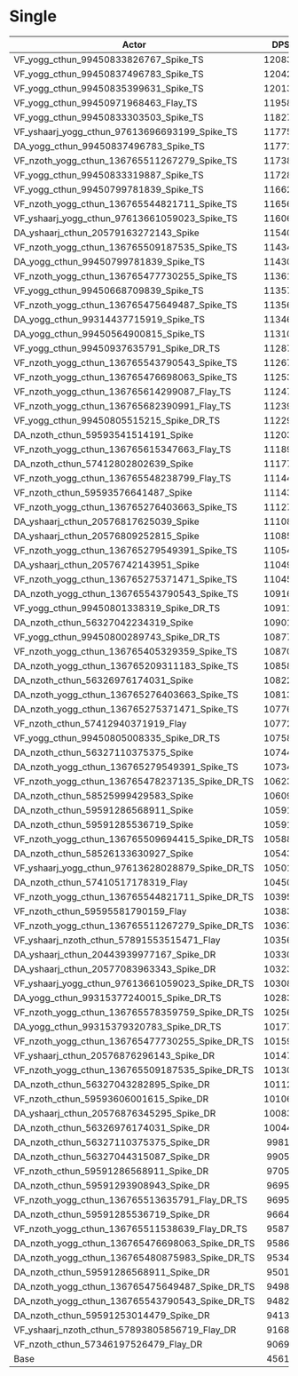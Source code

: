 # Single
| Actor | DPS | Increase |
|---|:---:|:---:|
|VF_yogg_cthun_99450833826767_Spike_TS|120836|164.88%|
|VF_yogg_cthun_99450837496783_Spike_TS|120426|163.99%|
|VF_yogg_cthun_99450835399631_Spike_TS|120133|163.34%|
|VF_yogg_cthun_99450971968463_Flay_TS|119582|162.13%|
|VF_yogg_cthun_99450833303503_Spike_TS|118276|159.27%|
|VF_yshaarj_yogg_cthun_97613696693199_Spike_TS|117756|158.13%|
|DA_yogg_cthun_99450837496783_Spike_TS|117716|158.05%|
|VF_nzoth_yogg_cthun_136765511267279_Spike_TS|117388|157.33%|
|VF_yogg_cthun_99450833319887_Spike_TS|117289|157.11%|
|VF_yogg_cthun_99450799781839_Spike_TS|116620|155.64%|
|VF_nzoth_yogg_cthun_136765544821711_Spike_TS|116565|155.52%|
|VF_yshaarj_yogg_cthun_97613661059023_Spike_TS|116060|154.42%|
|DA_yshaarj_cthun_20579163272143_Spike|115403|152.97%|
|VF_nzoth_yogg_cthun_136765509187535_Spike_TS|114346|150.66%|
|DA_yogg_cthun_99450799781839_Spike_TS|114305|150.57%|
|VF_nzoth_yogg_cthun_136765477730255_Spike_TS|113614|149.05%|
|VF_yogg_cthun_99450668709839_Spike_TS|113578|148.97%|
|VF_nzoth_yogg_cthun_136765475649487_Spike_TS|113563|148.94%|
|DA_yogg_cthun_99314437715919_Spike_TS|113461|148.72%|
|DA_yogg_cthun_99450564900815_Spike_TS|113108|147.94%|
|VF_yogg_cthun_99450937635791_Spike_DR_TS|112870|147.42%|
|VF_nzoth_yogg_cthun_136765543790543_Spike_TS|112674|146.99%|
|VF_nzoth_yogg_cthun_136765476698063_Spike_TS|112532|146.68%|
|VF_nzoth_yogg_cthun_136765614299087_Flay_TS|112472|146.55%|
|VF_nzoth_yogg_cthun_136765682390991_Flay_TS|112399|146.39%|
|VF_yogg_cthun_99450805515215_Spike_DR_TS|112295|146.16%|
|DA_nzoth_cthun_59593541514191_Spike|112034|145.59%|
|VF_nzoth_yogg_cthun_136765615347663_Flay_TS|111899|145.29%|
|DA_nzoth_cthun_57412802802639_Spike|111771|145.01%|
|VF_nzoth_yogg_cthun_136765548238799_Flay_TS|111442|144.29%|
|VF_nzoth_cthun_59593576641487_Spike|111434|144.27%|
|VF_nzoth_yogg_cthun_136765276403663_Spike_TS|111274|143.92%|
|DA_yshaarj_cthun_20576817625039_Spike|111083|143.50%|
|DA_yshaarj_cthun_20576809252815_Spike|110852|143.00%|
|VF_nzoth_yogg_cthun_136765279549391_Spike_TS|110548|142.33%|
|DA_yshaarj_cthun_20576742143951_Spike|110496|142.22%|
|VF_nzoth_yogg_cthun_136765275371471_Spike_TS|110452|142.12%|
|DA_nzoth_yogg_cthun_136765543790543_Spike_TS|109163|139.30%|
|VF_yogg_cthun_99450801338319_Spike_DR_TS|109110|139.18%|
|DA_nzoth_cthun_56327042234319_Spike|109010|138.96%|
|VF_yogg_cthun_99450800289743_Spike_DR_TS|108771|138.44%|
|VF_nzoth_yogg_cthun_136765405329359_Spike_TS|108705|138.29%|
|DA_nzoth_yogg_cthun_136765209311183_Spike_TS|108588|138.04%|
|DA_nzoth_cthun_56326976174031_Spike|108229|137.25%|
|DA_nzoth_yogg_cthun_136765276403663_Spike_TS|108133|137.04%|
|DA_nzoth_yogg_cthun_136765275371471_Spike_TS|107768|136.24%|
|VF_nzoth_cthun_57412940371919_Flay|107729|136.15%|
|VF_yogg_cthun_99450805008335_Spike_DR_TS|107586|135.84%|
|DA_nzoth_cthun_56327110375375_Spike|107448|135.54%|
|DA_nzoth_yogg_cthun_136765279549391_Spike_TS|107340|135.30%|
|VF_nzoth_yogg_cthun_136765478237135_Spike_DR_TS|106235|132.88%|
|DA_nzoth_cthun_58525999429583_Spike|106098|132.58%|
|DA_nzoth_cthun_59591286568911_Spike|105915|132.18%|
|DA_nzoth_cthun_59591285536719_Spike|105912|132.17%|
|VF_nzoth_yogg_cthun_136765509694415_Spike_DR_TS|105880|132.10%|
|DA_nzoth_cthun_58526133630927_Spike|105431|131.11%|
|VF_yshaarj_yogg_cthun_97613628028879_Spike_DR_TS|105015|130.20%|
|DA_nzoth_cthun_57410517178319_Flay|104507|129.09%|
|VF_nzoth_yogg_cthun_136765544821711_Spike_DR_TS|103950|127.87%|
|VF_nzoth_cthun_59595581790159_Flay|103837|127.62%|
|VF_nzoth_yogg_cthun_136765511267279_Spike_DR_TS|103676|127.27%|
|VF_yshaarj_nzoth_cthun_57891553515471_Flay|103562|127.02%|
|DA_yshaarj_cthun_20443939977167_Spike_DR|103309|126.46%|
|DA_yshaarj_cthun_20577083963343_Spike_DR|103238|126.31%|
|VF_yshaarj_yogg_cthun_97613661059023_Spike_DR_TS|103081|125.96%|
|DA_yogg_cthun_99315377240015_Spike_DR_TS|102834|125.42%|
|VF_nzoth_yogg_cthun_136765578359759_Spike_DR_TS|102567|124.84%|
|DA_yogg_cthun_99315379320783_Spike_DR_TS|101772|123.09%|
|VF_nzoth_yogg_cthun_136765477730255_Spike_DR_TS|101597|122.71%|
|VF_yshaarj_cthun_20576876296143_Spike_DR|101479|122.45%|
|VF_nzoth_yogg_cthun_136765509187535_Spike_DR_TS|101304|122.07%|
|DA_nzoth_cthun_56327043282895_Spike_DR|101126|121.68%|
|VF_nzoth_cthun_59593606001615_Spike_DR|101061|121.54%|
|DA_yshaarj_cthun_20576876345295_Spike_DR|100830|121.03%|
|DA_nzoth_cthun_56326976174031_Spike_DR|100445|120.18%|
|DA_nzoth_cthun_56327110375375_Spike_DR|99811|118.80%|
|DA_nzoth_cthun_56327044315087_Spike_DR|99050|117.13%|
|VF_nzoth_cthun_59591286568911_Spike_DR|97051|112.74%|
|DA_nzoth_cthun_59591293908943_Spike_DR|96954|112.53%|
|VF_nzoth_yogg_cthun_136765513635791_Flay_DR_TS|96952|112.53%|
|DA_nzoth_cthun_59591285536719_Spike_DR|96642|111.85%|
|VF_nzoth_yogg_cthun_136765511538639_Flay_DR_TS|95875|110.17%|
|DA_nzoth_yogg_cthun_136765476698063_Spike_DR_TS|95864|110.14%|
|DA_nzoth_yogg_cthun_136765480875983_Spike_DR_TS|95344|109.00%|
|DA_nzoth_cthun_59591286568911_Spike_DR|95013|108.28%|
|DA_nzoth_yogg_cthun_136765475649487_Spike_DR_TS|94983|108.21%|
|DA_nzoth_yogg_cthun_136765543790543_Spike_DR_TS|94822|107.86%|
|DA_nzoth_cthun_59591253014479_Spike_DR|94133|106.35%|
|VF_yshaarj_nzoth_cthun_57893805856719_Flay_DR|91684|100.98%|
|VF_nzoth_cthun_57346197526479_Flay_DR|90697|98.82%|
|Base|45618|0.00%|
